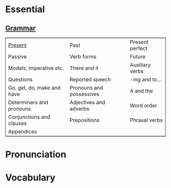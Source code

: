 

# Essential


## [Grammar](grammar/README.md)

<table border="2" cellspacing="0" cellpadding="6" rules="groups" frame="hsides">


<colgroup>
<col  class="org-left" />

<col  class="org-left" />

<col  class="org-left" />
</colgroup>
<tbody>
<tr>
<td class="org-left"><a href="grammar/present/README.html">Present</a></td>
<td class="org-left">Past</td>
<td class="org-left">Present perfect</td>
</tr>


<tr>
<td class="org-left">Passive</td>
<td class="org-left">Verb forms</td>
<td class="org-left">Future</td>
</tr>


<tr>
<td class="org-left">Modals, imperative etc.</td>
<td class="org-left">There and it</td>
<td class="org-left">Ausiliary verbs</td>
</tr>


<tr>
<td class="org-left">Questions</td>
<td class="org-left">Reported speech</td>
<td class="org-left">-ing and to&#x2026;</td>
</tr>


<tr>
<td class="org-left">Go, get, do, make and have</td>
<td class="org-left">Pronouns and possessives</td>
<td class="org-left">A and the</td>
</tr>


<tr>
<td class="org-left">Determiners and pronouns</td>
<td class="org-left">Adjectives and adverbs</td>
<td class="org-left">Word order</td>
</tr>


<tr>
<td class="org-left">Conjunctions and clauses</td>
<td class="org-left">Prepositions</td>
<td class="org-left">Phrasal verbs</td>
</tr>


<tr>
<td class="org-left">Appendices</td>
<td class="org-left">&#xa0;</td>
<td class="org-left">&#xa0;</td>
</tr>
</tbody>
</table>


# Pronunciation


# Vocabulary

